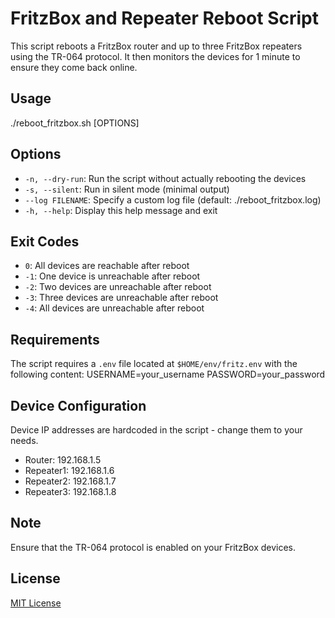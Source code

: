 # FritzBox and Repeater Reboot Script

This script reboots a FritzBox router and up to three FritzBox repeaters using the TR-064 protocol. It then monitors the devices for 1 minute to ensure they come back online.

## Usage

./reboot_fritzbox.sh [OPTIONS]

## Options

- `-n, --dry-run`: Run the script without actually rebooting the devices
- `-s, --silent`: Run in silent mode (minimal output)
- `--log FILENAME`: Specify a custom log file (default: ./reboot_fritzbox.log)
- `-h, --help`: Display this help message and exit

## Exit Codes

- `0`: All devices are reachable after reboot
- `-1`: One device is unreachable after reboot
- `-2`: Two devices are unreachable after reboot
- `-3`: Three devices are unreachable after reboot
- `-4`: All devices are unreachable after reboot

## Requirements

The script requires a `.env` file located at `$HOME/env/fritz.env` with the following content:
USERNAME=your_username
PASSWORD=your_password

## Device Configuration

Device IP addresses are hardcoded in the script - change them to your needs.

- Router: 192.168.1.5
- Repeater1: 192.168.1.6
- Repeater2: 192.168.1.7
- Repeater3: 192.168.1.8

## Note

Ensure that the TR-064 protocol is enabled on your FritzBox devices.

## License

[MIT License](LICENSE)

